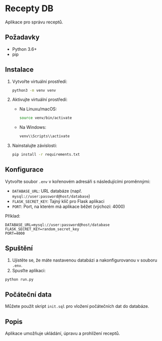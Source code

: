 # Recepty DB

Aplikace pro správu receptů.

## Požadavky

*   Python 3.6+
*   pip

## Instalace

1.  Vytvořte virtuální prostředí:

    ```bash
    python3 -m venv venv
    ```
2.  Aktivujte virtuální prostředí:

    *   Na Linuxu/macOS:

        ```bash
        source venv/bin/activate
        ```
    *   Na Windows:

        ```bash
        venv\\Scripts\\activate
        ```
3.  Nainstalujte závislosti:

    ```bash
    pip install -r requirements.txt
    ```

## Konfigurace

Vytvořte soubor `.env` v kořenovém adresáři s následujícími proměnnými:

*   `DATABASE_URL`: URL databáze (např. `mysql://user:password@host/database`)
*   `FLASK_SECRET_KEY`: Tajný klíč pro Flask aplikaci
*   `PORT`: Port, na kterém má aplikace běžet (výchozí: 4000)

Příklad:

```
DATABASE_URL=mysql://user:password@host/database
FLASK_SECRET_KEY=random_secret_key
PORT=4000
```

## Spuštění

1.  Ujistěte se, že máte nastavenou databázi a nakonfigurovanou v souboru `.env`.
2.  Spusťte aplikaci:

```bash
python run.py
```

## Počáteční data

Můžete použít skript `init.sql` pro vložení počátečních dat do databáze.

## Popis

Aplikace umožňuje ukládání, úpravu a prohlížení receptů.